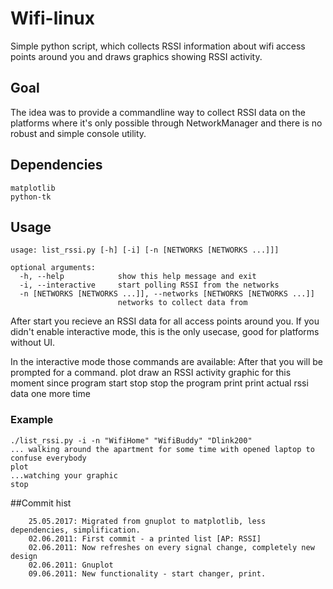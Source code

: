 # Wifi-linux
Simple python script, which collects RSSI information about wifi access points around you and draws graphics showing RSSI activity.

## Goal
The idea was to provide a commandline way to collect RSSI data on the platforms where it's only possible through NetworkManager
and there is no robust and simple console utility.

## Dependencies

```
matplotlib
python-tk
```

## Usage

```
usage: list_rssi.py [-h] [-i] [-n [NETWORKS [NETWORKS ...]]]

optional arguments:
  -h, --help            show this help message and exit
  -i, --interactive     start polling RSSI from the networks
  -n [NETWORKS [NETWORKS ...]], --networks [NETWORKS [NETWORKS ...]]
                        networks to collect data from
```

After start you recieve an RSSI data for all access points around you.
If you didn't enable interactive mode, this is the only usecase, good
for platforms without UI.

In the interactive mode those commands are available:
After that you will be prompted for a command.
    plot
        draw an RSSI activity graphic for this moment since program start
    stop
        stop the program
    print
        print actual rssi data one more time

### Example
    ./list_rssi.py -i -n "WifiHome" "WifiBuddy" "Dlink200"
    ... walking around the apartment for some time with opened laptop to confuse everybody
    plot
    ...watching your graphic
    stop

##Commit hist

```
    25.05.2017: Migrated from gnuplot to matplotlib, less dependencies, simplification.
    02.06.2011: First commit - a printed list [AP: RSSI]
    02.06.2011: Now refreshes on every signal change, completely new design
    02.06.2011: Gnuplot
    09.06.2011: New functionality - start changer, print.
```
